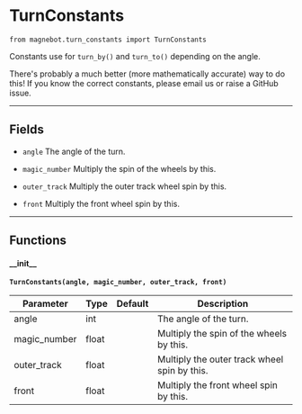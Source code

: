 # TurnConstants

`from magnebot.turn_constants import TurnConstants`

Constants use for `turn_by()` and `turn_to()` depending on the angle.

There's probably a much better (more mathematically accurate) way to do this!
If you know the correct constants, please email us or raise a GitHub issue.

***

## Fields

- `angle` The angle of the turn.

- `magic_number` Multiply the spin of the wheels by this.

- `outer_track` Multiply the outer track wheel spin by this.

- `front` Multiply the front wheel spin by this.

***

## Functions

#### \_\_init\_\_

**`TurnConstants(angle, magic_number, outer_track, front)`**

| Parameter | Type | Default | Description |
| --- | --- | --- | --- |
| angle |  int |  | The angle of the turn. |
| magic_number |  float |  | Multiply the spin of the wheels by this. |
| outer_track |  float |  | Multiply the outer track wheel spin by this. |
| front |  float |  | Multiply the front wheel spin by this. |

